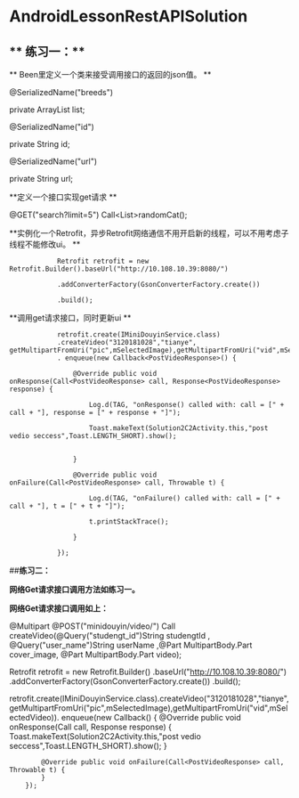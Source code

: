 # AndroidLessonRestAPISolution

## ** 练习一：**

** Been里定义一个类来接受调用接口的返回的json值。  **

@SerializedName("breeds")  

private ArrayList<String> list;   
  
@SerializedName("id")  

private String id;  

@SerializedName("url")  

private  String url;  

**定义一个接口实现get请求  **

@GET("search?limit=5") Call<List<Cat>>randomCat();  
  
**实例化一个Retrofit，异步Retrofit网络通信不用开启新的线程，可以不用考虑子线程不能修改ui。  **


                Retrofit retrofit = new Retrofit.Builder().baseUrl("http://10.108.10.39:8080/")  
                
                .addConverterFactory(GsonConverterFactory.create())  
                
                .build();  
                
**调用get请求接口，同时更新ui  **
 

                retrofit.create(IMiniDouyinService.class)  
                .createVideo("3120181028","tianye", getMultipartFromUri("pic",mSelectedImage),getMultipartFromUri("vid",mSelectedVideo)) 
                . enqueue(new Callback<PostVideoResponse>() {  
                
                    @Override public void onResponse(Call<PostVideoResponse> call, Response<PostVideoResponse> response) {  
                    
                        Log.d(TAG, "onResponse() called with: call = [" + call + "], response = [" + response + "]");  
                        
                        Toast.makeText(Solution2C2Activity.this,"post vedio seccess",Toast.LENGTH_SHORT).show();  
                        

                    }  
                    
                    @Override public void onFailure(Call<PostVideoResponse> call, Throwable t) {  
                    
                        Log.d(TAG, "onFailure() called with: call = [" + call + "], t = [" + t + "]");  
                        
                        t.printStackTrace();  
                        
                    }  
                    
                });  
 ##**练习二：**  
  
**网络Get请求接口调用方法如练习一。**

**网络Get请求接口调用如上：**  

@Multipart
    @POST("minidouyin/video/")
    Call<PostVideoResponse> createVideo(@Query("studengt_id")String studengtId ,
                                        @Query("user_name")String userName ,@Part MultipartBody.Part cover_image,
                                        @Part MultipartBody.Part video);
  
Retrofit retrofit = new Retrofit.Builder()
        .baseUrl("http://10.108.10.39:8080/")
        .addConverterFactory(GsonConverterFactory.create())
        .build();

retrofit.create(IMiniDouyinService.class).createVideo("3120181028","tianye",getMultipartFromUri("pic",mSelectedImage),getMultipartFromUri("vid",mSelectedVideo)).
        enqueue(new Callback<PostVideoResponse>() {
            @Override public void onResponse(Call<PostVideoResponse> call, Response<PostVideoResponse> response) {
                Toast.makeText(Solution2C2Activity.this,"post vedio seccess",Toast.LENGTH_SHORT).show();
            }

            @Override public void onFailure(Call<PostVideoResponse> call, Throwable t) {
            }
        });


